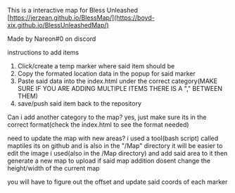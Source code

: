 This is a interactive map for Bless Unleashed
[https://jerzean.github.io/BlessMap/](https://boyd-xix.github.io/BlessUnleashedMap/)

Made by Nareon#0 on discord

instructions to add items
1. Click/create a temp marker where said item should be
2. Copy the formated location data in the popup for said marker
3. Paste said data into the index.html under the correct category(MAKE SURE IF YOU ARE ADDING MULTIPLE ITEMS THERE IS A "," BETWEEN THEM)
4. save/push said item back to the repository


Can i add another category to the map? 
yes, just make sure its in the correct format(check the index.html to see the format needed)

need to update the map with new areas?
i used a tool(bash script) called maptiles its on github and is also in the "/Map" directory 
it will be easier to edit the image i used(also in the /Map directory) and add said area to it then generate a new map to upload if said map addition dosent change the height/width of the current map

you will have to figure out the offset and update said coords of each marker
